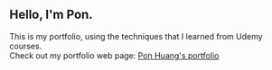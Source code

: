 ## Hello, I'm Pon.

This is my portfolio, using the techniques that I learned from Udemy courses.
<br>
Check out my portfolio web page: <a href="https://ponhuang.github.io/portfolio/">Pon Huang's portfolio</a>

